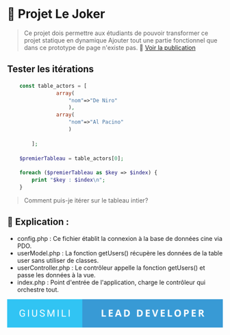 # 🤡 Projet Le Joker
> Ce projet dois permettre aux étudiants de pouvoir transformer ce projet statique en dynamique
> Ajouter tout une partie fonctionnel que dans ce prototype de page n'existe pas.
> 🚀 [Voir la publication](https://giusmili.github.io/Le-joker/)
> 


## Tester les itérations

```php
    const table_actors = [
                array(
                    "nom"=>"De Niro"
                    ),
                array(
                    "nom"=>"Al Pacino"
                    )
                    
        ];
        
    $premierTableau = table_actors[0];

    foreach ($premierTableau as $key => $index) {
        print "$key : $index\n";
    }
```
> Comment puis-je itérer sur le tableau intier?

## 🤡 Explication :
* config.php : Ce fichier établit la connexion à la base de données cine via PDO.
* userModel.php : La fonction getUsers() récupère les données de la table user sans utiliser de classes.
* userController.php : Le contrôleur appelle la fonction getUsers() et passe les données à la vue.
* index.php : Point d'entrée de l'application, charge le contrôleur qui orchestre tout.

![cover](./public/asset/giusmili-lead-developer.svg)